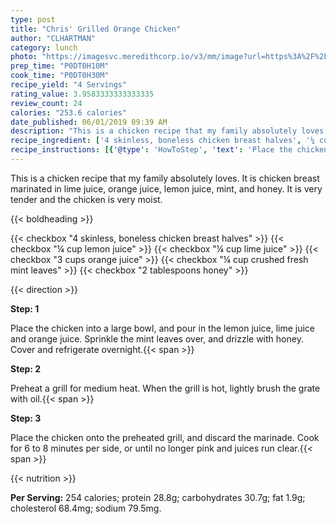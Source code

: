 ```yaml
---
type: post
title: "Chris' Grilled Orange Chicken"
author: "CLHARTMAN"
category: lunch
photo: "https://imagesvc.meredithcorp.io/v3/mm/image?url=https%3A%2F%2Fimages.media-allrecipes.com%2Fuserphotos%2F254077.jpg"
prep_time: "P0DT0H10M"
cook_time: "P0DT0H30M"
recipe_yield: "4 Servings"
rating_value: 3.9583333333333335
review_count: 24
calories: "253.6 calories"
date_published: 06/01/2019 09:39 AM
description: "This is a chicken recipe that my family absolutely loves. It is chicken breast marinated in lime juice, orange juice, lemon juice, mint, and honey.  It is very tender and the chicken is very moist."
recipe_ingredient: ['4 skinless, boneless chicken breast halves', '¼ cup lemon juice', '¼ cup lime juice', '3 cups orange juice', '¼ cup crushed fresh mint leaves', '2 tablespoons honey']
recipe_instructions: [{'@type': 'HowToStep', 'text': 'Place the chicken into a large bowl, and pour in the lemon juice, lime juice and orange juice. Sprinkle the mint leaves over, and drizzle with honey. Cover and refrigerate overnight.\n'}, {'@type': 'HowToStep', 'text': 'Preheat a grill for medium heat. When the grill is hot, lightly brush the grate with oil.\n'}, {'@type': 'HowToStep', 'text': 'Place the chicken onto the preheated grill, and discard the marinade. Cook for 6 to 8 minutes per side, or until no longer pink and juices run clear.\n'}]
---
```


This is a chicken recipe that my family absolutely loves. It is chicken breast marinated in lime juice, orange juice, lemon juice, mint, and honey.  It is very tender and the chicken is very moist. 

{{< boldheading >}}

{{< checkbox "4  skinless, boneless chicken breast halves" >}}
{{< checkbox "¼ cup lemon juice" >}}
{{< checkbox "¼ cup lime juice" >}}
{{< checkbox "3 cups orange juice" >}}
{{< checkbox "¼ cup crushed fresh mint leaves" >}}
{{< checkbox "2 tablespoons honey" >}}


{{< direction >}}

**Step: 1**

Place the chicken into a large bowl, and pour in the lemon juice, lime juice and orange juice. Sprinkle the mint leaves over, and drizzle with honey. Cover and refrigerate overnight.{{< span >}}

**Step: 2**

Preheat a grill for medium heat. When the grill is hot, lightly brush the grate with oil.{{< span >}}

**Step: 3**

Place the chicken onto the preheated grill, and discard the marinade. Cook for 6 to 8 minutes per side, or until no longer pink and juices run clear.{{< span >}}

{{< nutrition >}}

**Per Serving:** 254 calories; protein 28.8g; carbohydrates 30.7g; fat 1.9g; cholesterol 68.4mg; sodium 79.5mg.